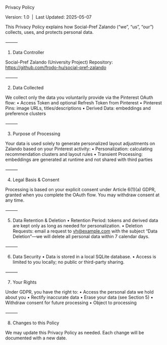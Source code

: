 Privacy Policy

Version: 1.0   |  Last Updated: 2025-05-07

This Privacy Policy explains how Social-Pref Zalando (“we”, “us”, “our”) collects, uses, and protects personal data.

⸻

1. Data Controller

Social-Pref Zalando (University Project)
Repository: https://github.com/frodo-hu/social-pref-zalando

⸻

2. Data Collected

We collect only the data you voluntarily provide via the Pinterest OAuth flow:
	•	Access Token and optional Refresh Token from Pinterest
	•	Pinterest Pins: image URLs, titles/descriptions
	•	Derived Data: embeddings and preference clusters

⸻

3. Purpose of Processing

Your data is used solely to generate personalized layout adjustments on Zalando based on your Pinterest activity:
	•	Personalization: calculating recommendation clusters and layout rules
	•	Transient Processing: embeddings are generated at runtime and not shared with third parties

⸻

4. Legal Basis & Consent

Processing is based on your explicit consent under Article 6(1)(a) GDPR, granted when you complete the OAuth flow. You may withdraw consent at any time.

⸻

5. Data Retention & Deletion
	•	Retention Period: tokens and derived data are kept only as long as needed for personalization.
	•	Deletion Requests: email a request to vh@example.com with the subject “Data Deletion”—we will delete all personal data within 7 calendar days.

⸻

6. Data Security
	•	Data is stored in a local SQLite database.
	•	Access is limited to you locally; no public or third-party sharing.

⸻

7. Your Rights

Under GDPR, you have the right to:
	•	Access the personal data we hold about you
	•	Rectify inaccurate data
	•	Erase your data (see Section 5)
	•	Withdraw consent for future processing
	•	Object to processing

⸻

8. Changes to this Policy

We may update this Privacy Policy as needed. Each change will be documented with a new date.
